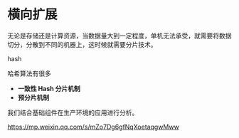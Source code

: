 # 横向扩展

无论是存储还是计算资源，当数据量大到一定程度，单机无法承受，就需要将数据切分，分散到不同的机器上，这时候就需要分片技术。



hash

哈希算法有很多







- **一致性 Hash 分片机制**
- **预分片机制**





我们结合基础组件在生产环境的应用进行分析。



https://mp.weixin.qq.com/s/mZo7Dg6gfNqXoetaqgwMww


